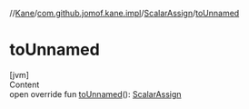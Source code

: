 //[Kane](../../index.md)/[com.github.jomof.kane.impl](../index.md)/[ScalarAssign](index.md)/[toUnnamed](to-unnamed.md)



# toUnnamed  
[jvm]  
Content  
open override fun [toUnnamed](to-unnamed.md)(): [ScalarAssign](index.md)  



